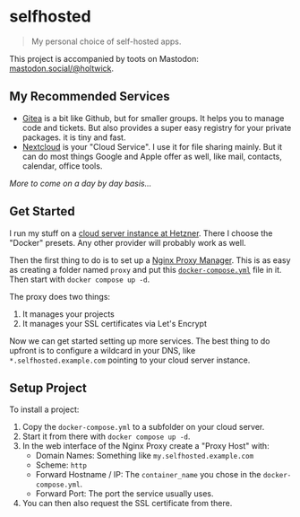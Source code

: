 # selfhosted

> My personal choice of self-hosted apps. 

This project is accompanied by toots on Mastodon: [mastodon.social/@holtwick](https://mastodon.social/@holtwick).

## My Recommended Services

- [Gitea](gitea/docker-compose.yml) is a bit like Github, but for smaller groups. It helps you to manage code and tickets. But also provides a super easy registry for your private packages. it is tiny and fast.
- [Nextcloud](nextcloud/docker-compose.yml) is your "Cloud Service". I use it for file sharing mainly. But it can do most things Google and Apple offer as well, like mail, contacts, calendar, office tools. 

*More to come on a day by day basis...*

## Get Started

I run my stuff on a [cloud server instance at Hetzner](https://hetzner.cloud/?ref=thK9VpOJK5Sg). There I choose the "Docker" presets. Any other provider will probably work as well.

Then the first thing to do is to set up a [Nginx Proxy Manager](https://github.com/NginxProxyManager/nginx-proxy-manager). This is as easy as creating a folder named `proxy` and put this [`docker-compose.yml`](proxy/docker-compose.yml) file in it. Then start with `docker compose up -d`.

The proxy does two things:

1. It manages your projects
2. It manages your SSL certificates via Let's Encrypt

Now we can get started setting up more services. The best thing to do upfront is to configure a wildcard in your DNS, like `*.selfhosted.example.com` pointing to your cloud server instance.

## Setup Project

To install a project:

1. Copy the `docker-compose.yml` to a subfolder on your cloud server. 
2. Start it from there with `docker compose up -d`.
3. In the web interface of the Nginx Proxy create a "Proxy Host" with:
   - Domain Names: Something like `my.selfhosted.example.com`
   - Scheme: `http`
   - Forward Hostname / IP: The `container_name` you chose in the `docker-compose.yml`.
   - Forward Port: The port the service usually uses.
4. You can then also request the SSL certificate from there.

